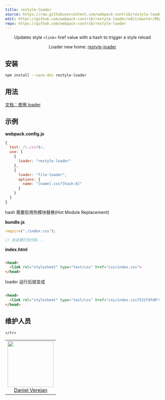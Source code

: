 ```yaml
---
title: restyle-loader
source: https://raw.githubusercontent.com/webpack-contrib/restyle-loader/master/README.md
edit: https://github.com/webpack-contrib/restyle-loader/edit/master/README.md
repo: https://github.com/webpack-contrib/restyle-loader
---
```



<div align="center">

Updates style `<link>` href value with a hash to trigger a style reload

Loader new home: [restyle-loader](https://github.com/danielverejan/restyle-loader)

</div>

## 安装

```bash
npm install --save-dev restyle-loader
```

## 用法

[文档：使用 loader](https://webpack.js.org/loaders/)

## 示例

**webpack.config.js**

```js
{
  test: /\.css?$/,
  use: [
    {
      loader: "restyle-loader"
    },
    {
      loader: "file-loader",
      options: {
        name: "[name].css?[hash:8]"
      }
    }
  ]
}
```
hash 需要启用热模块替换(Hot Module Replacement)

**bundle.js**

```js
require("./index.css");

// 在这里打包代码...
```


**index.html**

```html

<head>
  <link rel="stylesheet" type="text/css" href="css/index.css">
</head>

```
loader 运行后就变成
```html

<head>
  <link rel="stylesheet" type="text/css" href="css/index.css?531fdfd0">
</head>

```


## 维护人员

<table>
  <tbody>
    <tr>
      <td align="center">
        <a href="https://github.com/">
          <img width="150" height="150" src="https://avatars2.githubusercontent.com/u/7072732?v=3&s=150">
          <br />
          <a href="https://github.com/">Daniel Verejan</a>
        </a>
      </td>

    </tr>
  <tbody>
</table>

[npm]: https://img.shields.io/npm/v/restyle-loader.svg
[npm-url]: https://npmjs.com/package/restyle-loader

[deps]: https://david-dm.org/webpack-contrib/restyle-loader.svg
[deps-url]: https://david-dm.org/webpack-contrib/restyle-loader

[chat]: https://img.shields.io/badge/gitter-webpack%2Fwebpack-brightgreen.svg
[chat-url]: https://gitter.im/webpack/webpack

[test]: http://img.shields.io/travis/webpack-contrib/restyle-loader.svg
[test-url]: https://travis-ci.org/webpack-contrib/restyle-loader

[cover]: https://codecov.io/gh/webpack-contrib/restyle-loader/branch/master/graph/badge.svg
[cover-url]: https://codecov.io/gh/webpack-contrib/restyle-loader

